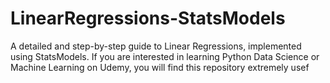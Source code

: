 # LinearRegressions-StatsModels

A detailed and step-by-step guide to Linear Regressions, implemented using StatsModels. If you are interested in learning Python Data Science or Machine Learning on Udemy, you will find this repository extremely usef